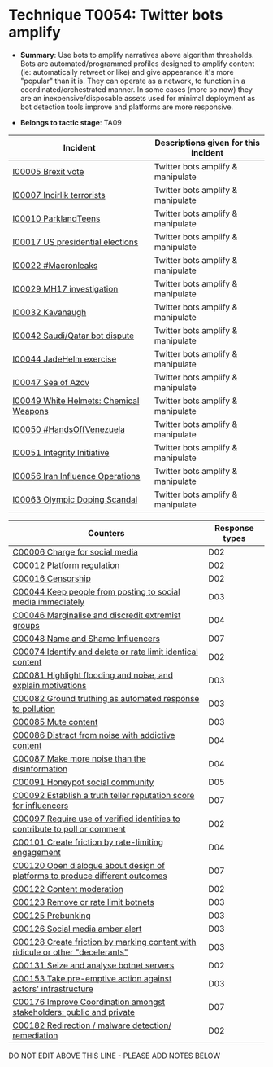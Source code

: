 # Technique T0054: Twitter bots amplify

* **Summary**: Use bots to amplify narratives above algorithm thresholds. Bots are automated/programmed profiles designed to amplify content (ie: automatically retweet or like) and give appearance it's more "popular" than it is. They can operate as a network, to function in a coordinated/orchestrated manner. In some cases (more so now) they are an inexpensive/disposable assets used for minimal deployment as bot detection tools improve and platforms are more responsive.

* **Belongs to tactic stage**: TA09


| Incident | Descriptions given for this incident |
| -------- | -------------------- |
| [I00005 Brexit vote](../generated_pages/incidents/I00005.md) | Twitter bots amplify & manipulate |
| [I00007 Incirlik terrorists](../generated_pages/incidents/I00007.md) | Twitter bots amplify & manipulate |
| [I00010 ParklandTeens](../generated_pages/incidents/I00010.md) | Twitter bots amplify & manipulate |
| [I00017 US presidential elections](../generated_pages/incidents/I00017.md) | Twitter bots amplify & manipulate |
| [I00022 #Macronleaks](../generated_pages/incidents/I00022.md) | Twitter bots amplify & manipulate |
| [I00029 MH17 investigation](../generated_pages/incidents/I00029.md) | Twitter bots amplify & manipulate |
| [I00032 Kavanaugh](../generated_pages/incidents/I00032.md) | Twitter bots amplify & manipulate |
| [I00042 Saudi/Qatar bot dispute](../generated_pages/incidents/I00042.md) | Twitter bots amplify & manipulate |
| [I00044 JadeHelm exercise](../generated_pages/incidents/I00044.md) | Twitter bots amplify & manipulate |
| [I00047 Sea of Azov](../generated_pages/incidents/I00047.md) | Twitter bots amplify & manipulate |
| [I00049 White Helmets: Chemical Weapons](../generated_pages/incidents/I00049.md) | Twitter bots amplify & manipulate |
| [I00050 #HandsOffVenezuela](../generated_pages/incidents/I00050.md) | Twitter bots amplify & manipulate |
| [I00051 Integrity Initiative](../generated_pages/incidents/I00051.md) | Twitter bots amplify & manipulate |
| [I00056 Iran Influence Operations](../generated_pages/incidents/I00056.md) | Twitter bots amplify & manipulate |
| [I00063 Olympic Doping Scandal](../generated_pages/incidents/I00063.md) | Twitter bots amplify & manipulate |



| Counters | Response types |
| -------- | -------------- |
| [C00006 Charge for social media](../generated_pages/counters/C00006.md) | D02 |
| [C00012 Platform regulation](../generated_pages/counters/C00012.md) | D02 |
| [C00016 Censorship](../generated_pages/counters/C00016.md) | D02 |
| [C00044 Keep people from posting to social media immediately](../generated_pages/counters/C00044.md) | D03 |
| [C00046 Marginalise and discredit extremist groups](../generated_pages/counters/C00046.md) | D04 |
| [C00048 Name and Shame Influencers](../generated_pages/counters/C00048.md) | D07 |
| [C00074 Identify and delete or rate limit identical content](../generated_pages/counters/C00074.md) | D02 |
| [C00081 Highlight flooding and noise, and explain motivations](../generated_pages/counters/C00081.md) | D03 |
| [C00082 Ground truthing as automated response to pollution](../generated_pages/counters/C00082.md) | D03 |
| [C00085 Mute content](../generated_pages/counters/C00085.md) | D03 |
| [C00086 Distract from noise with addictive content](../generated_pages/counters/C00086.md) | D04 |
| [C00087 Make more noise than the disinformation](../generated_pages/counters/C00087.md) | D04 |
| [C00091 Honeypot social community](../generated_pages/counters/C00091.md) | D05 |
| [C00092 Establish a truth teller reputation score for influencers](../generated_pages/counters/C00092.md) | D07 |
| [C00097 Require use of verified identities to contribute to poll or comment](../generated_pages/counters/C00097.md) | D02 |
| [C00101 Create friction by rate-limiting engagement](../generated_pages/counters/C00101.md) | D04 |
| [C00120 Open dialogue about design of platforms to produce different outcomes](../generated_pages/counters/C00120.md) | D07 |
| [C00122 Content moderation](../generated_pages/counters/C00122.md) | D02 |
| [C00123 Remove or rate limit botnets](../generated_pages/counters/C00123.md) | D03 |
| [C00125 Prebunking](../generated_pages/counters/C00125.md) | D03 |
| [C00126 Social media amber alert](../generated_pages/counters/C00126.md) | D03 |
| [C00128 Create friction by marking content with ridicule or other "decelerants"](../generated_pages/counters/C00128.md) | D03 |
| [C00131 Seize and analyse botnet servers](../generated_pages/counters/C00131.md) | D02 |
| [C00153 Take pre-emptive action against actors' infrastructure](../generated_pages/counters/C00153.md) | D03 |
| [C00176 Improve Coordination amongst stakeholders: public and private](../generated_pages/counters/C00176.md) | D07 |
| [C00182 Redirection / malware detection/ remediation](../generated_pages/counters/C00182.md) | D02 |


DO NOT EDIT ABOVE THIS LINE - PLEASE ADD NOTES BELOW